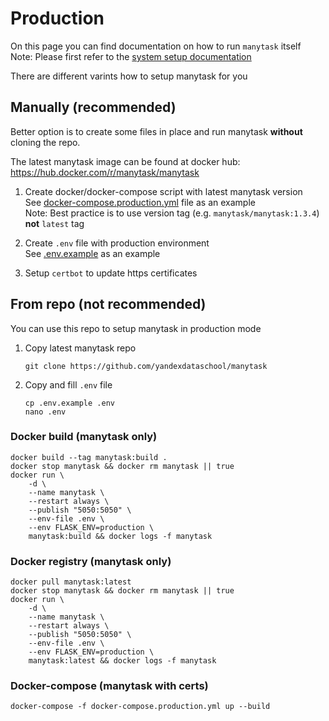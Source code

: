 # Production

On this page you can find documentation on how to run `manytask` itself  
Note: Please first refer to the [system setup documentation](./system_setup.md)


There are different varints how to setup manytask for you  

## Manually (recommended) 

Better option is to create some files in place and run manytask **without** cloning the repo.

The latest manytask image can be found at docker hub: https://hub.docker.com/r/manytask/manytask

1. Create docker/docker-compose script with latest manytask version  
   See [docker-compose.production.yml](../docker-compose.production.yml) file as an example  
   Note: Best practice is to use version tag (e.g. `manytask/manytask:1.3.4`) **not** `latest` tag
 

2. Create `.env` file with production environment  
   See [.env.example](../.env.example) as an example


3. Setup `certbot` to update https certificates    


## From repo (not recommended)

You can use this repo to setup manytask in production mode 

1. Copy latest manytask repo
    ```shell
    git clone https://github.com/yandexdataschool/manytask
    ```
   
2. Copy and fill `.env` file
    ```shell
    cp .env.example .env
    nano .env
    ```

### Docker build (manytask only)
```shell
docker build --tag manytask:build .
docker stop manytask && docker rm manytask || true
docker run \
    -d \
    --name manytask \
    --restart always \
    --publish "5050:5050" \
    --env-file .env \
    --env FLASK_ENV=production \
    manytask:build && docker logs -f manytask
```

### Docker registry (manytask only)
```shell
docker pull manytask:latest
docker stop manytask && docker rm manytask || true
docker run \
    -d \
    --name manytask \
    --restart always \
    --publish "5050:5050" \
    --env-file .env \
    --env FLASK_ENV=production \
    manytask:latest && docker logs -f manytask
```


### Docker-compose (manytask with certs)
```shell
docker-compose -f docker-compose.production.yml up --build
```
